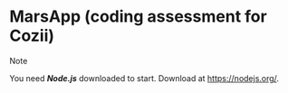 # MarsApp (coding assessment for Cozii)



> [!Note]
> You need ***Node.js*** downloaded to start. Download at https://nodejs.org/.

